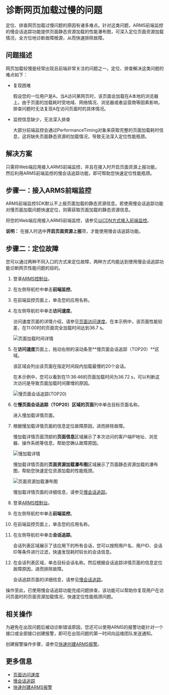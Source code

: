 # 诊断网页加载过慢的问题

定位、排查网页加载过慢问题的原因有诸多难点。针对这类问题，ARMS前端监控的慢会话追踪功能提供页面静态资源加载的性能瀑布图，可深入定位页面资源加载情况，全方位地诊断故障根源，从而快速排除故障。

## 问题描述

网页加载较慢是经常出现且前端非常关注的问题之一。定位、排查解决这类问题的难点如下：

-   复现困难

    假设您的一位用户是A，当A访问某网页时，该页面会加载在A本地的浏览器上。由于页面的加载耗时受地域、网络情况、浏览器或者运营商等因素影响，排查问题时无法复现A在访问页面时的具体情况。

-   监控信息缺少，无法深入排查

    大部分前端监控会通过PerformanceTiming对象来获取完整的页面加载耗时信息，这将缺失页面静态资源的加载情况，导致无法深入定位性能瓶颈。


## 解决方案

只需将Web端应用接入ARMS前端监控，并且在接入时开启页面资源上报功能，然后利用ARMS前端监控的慢会话追踪功能，即可帮助您快速定位性能瓶颈。

## 步骤一：接入ARMS前端监控

ARMS前端监控SDK默认不上报页面加载的静态资源信息。若使用慢会话追踪功能对慢页面加载问题快速定位，则需获取页面加载的静态资源信息。

将您的Web端应用接入ARMS前端监控，请参见[以CDN方式接入前端监控](/cn.zh-CN/前端监控/接入前端监控/Web场景/以CDN方式接入前端监控.md)。

**说明：** 在接入时选中**开启页面资源上报**项，才能使用慢会话追踪功能。

## 步骤二：定位故障

您可以通过两种不同入口的方式来定位故障，两种方式均能达到使用慢会话追踪功能诊断网页性能问题的目的。



1.  登录[ARMS控制台](https://arms.console.aliyun.com/#/home)。
2.  在左侧导航栏中单击**前端监控**。
3.  在前端监控页面上，单击您的应用名称。
4.  在左侧导航栏中单击**访问速度**。

    访问速度页面的详情介绍，请参见[页面访问速度](/cn.zh-CN/前端监控/控制台功能/页面访问速度.md)。在本示例中，该页面性能较差，在11:00时的页面完全加载时间达到36.7 s。

    ![页面加载时间详情](https://static-aliyun-doc.oss-accelerate.aliyuncs.com/assets/img/zh-CN/6664260161/p47275.png)

5.  在**访问速度**页面上，拖动右侧的滚动条至**慢页面会话追踪（TOP20）**区域。

    该区域会列出该页面在指定时间段内加载最慢的20个会话。

    在本示例中，您可以看到在11:36:46的页面加载时间为36.72 s，可以判断这次访问是导致页面加载时间骤增的原因。

    ![慢页面会话追踪(TOP20)](https://static-aliyun-doc.oss-accelerate.aliyuncs.com/assets/img/zh-CN/6664260161/p47303.png)

6.  在**慢页面会话追踪（TOP20）**区域的**页面**列中单击目标页面名称。

    进入慢加载详情页面。

7.  根据慢加载详情页面的信息定位故障原因，进而排除故障。

    慢加载详情页面顶部的**页面信息**区域展示了本次访问的客户端IP地址、浏览器、操作系统等信息，帮助您确认故障原因。

    ![慢加载详情](https://static-aliyun-doc.oss-accelerate.aliyuncs.com/assets/img/zh-CN/6664260161/p47306.png)

    慢加载详情页面的**页面资源加载瀑布图**区域展示了页面静态资源加载的瀑布图，帮助您快速定位资源加载的性能瓶颈。

    ![页面资源加载瀑布图](https://static-aliyun-doc.oss-accelerate.aliyuncs.com/assets/img/zh-CN/6664260161/p47304.png)

    慢加载详情页面的详细信息，请参见[慢会话追踪](/cn.zh-CN/前端监控/使用教程/慢会话追踪.md)。


1.  登录[ARMS控制台](https://arms.console.aliyun.com/#/home)。
2.  在左侧导航栏中单击**前端监控**。
3.  在前端监控页面上，单击您的应用名称。
4.  在左侧导航栏中单击**会话追踪**。

    会话列表区域展示了该应用下的所有会话，您可以按照用户名、用户ID、会话ID等条件进行过滤，快速发现耗时较长的会话信息。

5.  在会话列表区域，单击目标会话名称。然后根据会话追踪详情页面的信息定位故障原因，进而排除故障。

    会话追踪页面的详细信息，请参见[慢会话追踪](/cn.zh-CN/前端监控/使用教程/慢会话追踪.md)。


操作至此，已使用慢会话追踪功能完成问题排查，该功能可以帮助你复现用户在访问页面时的页面资源加载情况，快速定位性能瓶颈问题。

## 相关操作

为避免在出现问题后被动诊断错误原因，您还可以使用ARMS的报警功能针对一个接口或全部接口创建报警，即可在出现问题的第一时间向运维团队发送通知。

创建报警操作步骤，请参见[快速创建ARMS报警](/cn.zh-CN/快速入门/快速创建ARMS报警.md)。

## 更多信息

-   [页面访问速度](/cn.zh-CN/前端监控/控制台功能/页面访问速度.md)
-   [慢会话追踪](/cn.zh-CN/前端监控/使用教程/慢会话追踪.md)
-   [快速创建ARMS报警](/cn.zh-CN/快速入门/快速创建ARMS报警.md)

